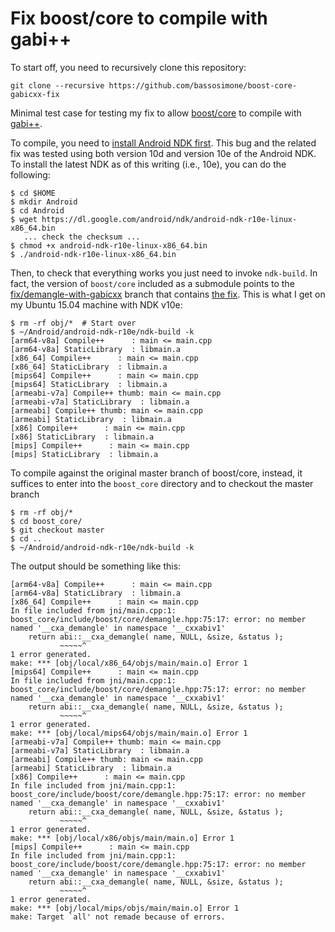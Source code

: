 # Fix boost/core to compile with gabi++

To start off, you need to recursively clone this repository:

    git clone --recursive https://github.com/bassosimone/boost-core-gabicxx-fix

Minimal test case for testing my fix to allow [boost/core](https://github.com/boostorg/core) to compile with [gabi++](https://android.googlesource.com/platform/ndk/+/master/sources/cxx-stl/gabi++/).

To compile, you need to [install Android NDK first](https://developer.android.com/tools/sdk/ndk/index.html). This bug and the related fix was tested using both version 10d and version 10e of the Android NDK. To install the latest NDK as of this writing (i.e., 10e), you can do the following:

    $ cd $HOME
    $ mkdir Android
    $ cd Android
    $ wget https://dl.google.com/android/ndk/android-ndk-r10e-linux-x86_64.bin
       ... check the checksum ...
    $ chmod +x android-ndk-r10e-linux-x86_64.bin
    $ ./android-ndk-r10e-linux-x86_64.bin

Then, to check that everything works you just need to invoke `ndk-build`. In fact, the version of `boost/core` included as a submodule points to the [fix/demangle-with-gabicxx](https://github.com/bassosimone/libight-boost-core/tree/fix/demangle-with-gabicxx) branch that contains [the fix](https://github.com/bassosimone/libight-boost-core/commit/574d96f61af1c06dd087340c256c74fc2899ce88). This is what I get on my Ubuntu 15.04 machine with NDK v10e:

    $ rm -rf obj/*  # Start over
    $ ~/Android/android-ndk-r10e/ndk-build -k
    [arm64-v8a] Compile++      : main <= main.cpp
    [arm64-v8a] StaticLibrary  : libmain.a
    [x86_64] Compile++      : main <= main.cpp
    [x86_64] StaticLibrary  : libmain.a
    [mips64] Compile++      : main <= main.cpp
    [mips64] StaticLibrary  : libmain.a
    [armeabi-v7a] Compile++ thumb: main <= main.cpp
    [armeabi-v7a] StaticLibrary  : libmain.a
    [armeabi] Compile++ thumb: main <= main.cpp
    [armeabi] StaticLibrary  : libmain.a
    [x86] Compile++      : main <= main.cpp
    [x86] StaticLibrary  : libmain.a
    [mips] Compile++      : main <= main.cpp
    [mips] StaticLibrary  : libmain.a

To compile against the original master branch of boost/core, instead, it suffices to enter into the `boost_core` directory and to checkout the master branch

    $ rm -rf obj/*
    $ cd boost_core/
    $ git checkout master
    $ cd ..
    $ ~/Android/android-ndk-r10e/ndk-build -k

The output should be something like this:
    
    [arm64-v8a] Compile++      : main <= main.cpp
    [arm64-v8a] StaticLibrary  : libmain.a
    [x86_64] Compile++      : main <= main.cpp
    In file included from jni/main.cpp:1:
    boost_core/include/boost/core/demangle.hpp:75:17: error: no member named '__cxa_demangle' in namespace '__cxxabiv1'
        return abi::__cxa_demangle( name, NULL, &size, &status );
               ~~~~~^
    1 error generated.
    make: *** [obj/local/x86_64/objs/main/main.o] Error 1
    [mips64] Compile++      : main <= main.cpp
    In file included from jni/main.cpp:1:
    boost_core/include/boost/core/demangle.hpp:75:17: error: no member named '__cxa_demangle' in namespace '__cxxabiv1'
        return abi::__cxa_demangle( name, NULL, &size, &status );
               ~~~~~^
    1 error generated.
    make: *** [obj/local/mips64/objs/main/main.o] Error 1
    [armeabi-v7a] Compile++ thumb: main <= main.cpp
    [armeabi-v7a] StaticLibrary  : libmain.a
    [armeabi] Compile++ thumb: main <= main.cpp
    [armeabi] StaticLibrary  : libmain.a
    [x86] Compile++      : main <= main.cpp
    In file included from jni/main.cpp:1:
    boost_core/include/boost/core/demangle.hpp:75:17: error: no member named '__cxa_demangle' in namespace '__cxxabiv1'
        return abi::__cxa_demangle( name, NULL, &size, &status );
               ~~~~~^
    1 error generated.
    make: *** [obj/local/x86/objs/main/main.o] Error 1
    [mips] Compile++      : main <= main.cpp
    In file included from jni/main.cpp:1:
    boost_core/include/boost/core/demangle.hpp:75:17: error: no member named '__cxa_demangle' in namespace '__cxxabiv1'
        return abi::__cxa_demangle( name, NULL, &size, &status );
               ~~~~~^
    1 error generated.
    make: *** [obj/local/mips/objs/main/main.o] Error 1
    make: Target `all' not remade because of errors.
